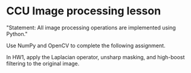 # CCU Image processing lesson 
"Statement: 
All image processing operations are implemented using Python."

Use NumPy and OpenCV to complete the following assignment.

In HW1, apply the Laplacian operator, unsharp masking, and high-boost filtering to the original image.


